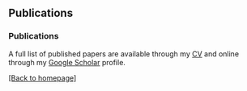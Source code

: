 ## Publications

### Publications

A full list of published papers are available through my [CV](aaron_cv_2024.pdf) and online through my [Google Scholar](https://scholar.google.com/citations?user=4aba0JUAAAAJ&hl=en) profile.

[ [Back to homepage] ](./)
